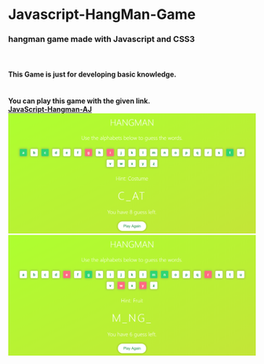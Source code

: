 # Javascript-HangMan-Game
<h3>hangman game made with Javascript and CSS3</h3>
<br>
<h4>This Game is just for developing basic knowledge.<h4>
 <br>
 You can play this game with the given link.
  <br>
  <a href="https://javascript-hangman-aj.netlify.app/">JavaScript-Hangman-AJ</a>
<br>
<img src="img/Screenshot1.png" width="800" >
<br>
<img src="img/Screenshot2.png"  width="800" >
